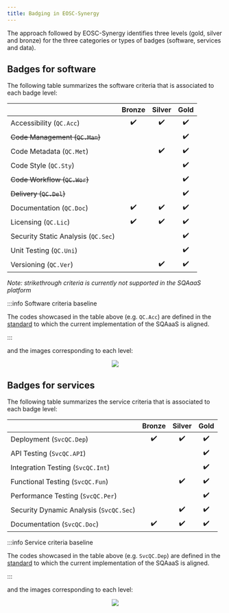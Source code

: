 ```yaml
---
title: Badging in EOSC-Synergy
---
```


The approach followed by EOSC-Synergy identifies three levels (gold, silver
and bronze) for the three categories or types of badges (software, services
and data).

## Badges for software
The following table summarizes the software criteria that is associated to
each badge level:

| | Bronze | Silver | Gold |
| ----------- | :-----------: | :-----------: | :--------: |
| Accessibility (`QC.Acc`) | :heavy_check_mark: | :heavy_check_mark: | :heavy_check_mark: |
| ~~Code Management (`QC.Man`)~~ | | | :heavy_check_mark: |
| Code Metadata (`QC.Met`) | | :heavy_check_mark: | :heavy_check_mark: |
| Code Style (`QC.Sty`) | | | :heavy_check_mark: |
| ~~Code Workflow (`QC.Wor`)~~ | | | :heavy_check_mark: |
| ~~Delivery (`QC.Del`)~~ | | | :heavy_check_mark: |
| Documentation (`QC.Doc`) | :heavy_check_mark: | :heavy_check_mark: | :heavy_check_mark: |
| Licensing (`QC.Lic`) | :heavy_check_mark: | :heavy_check_mark: | :heavy_check_mark: |
| Security Static Analysis (`QC.Sec`) | | | :heavy_check_mark: |
| Unit Testing (`QC.Uni`) | | | :heavy_check_mark: |
| Versioning (`QC.Ver`) | | :heavy_check_mark: | :heavy_check_mark: |

*Note: strikethrough criteria is currently not supported in the SQAaaS platform*

:::info Software criteria baseline

The codes showcased in the table above (e.g. `QC.Acc`) are defined in the
[standard](https://indigo-dc.github.io/sqa-baseline/) to which the current
implementation of the SQAaaS is aligned.

:::

and the images corresponding to each level:

<p align="center">
  <img src="/img/badges_software_all.png"/>
</p>

## Badges for services
The following table summarizes the service criteria that is associated to
each badge level:

| | Bronze | Silver | Gold |
| ----------- | :-----------: | :-----------: | :--------: |
| Deployment (`SvcQC.Dep`) | :heavy_check_mark: | :heavy_check_mark: | :heavy_check_mark: |
| API Testing (`SvcQC.API`) | | | :heavy_check_mark: |
| Integration Testing (`SvcQC.Int`) | | | :heavy_check_mark: |
| Functional Testing (`SvcQC.Fun`) | | :heavy_check_mark: | :heavy_check_mark: |
| Performance Testing (`SvcQC.Per`) | | | :heavy_check_mark: |
| Security Dynamic Analysis (`SvcQC.Sec`) | | :heavy_check_mark: | :heavy_check_mark: |
| Documentation (`SvcQC.Doc`) | :heavy_check_mark: | :heavy_check_mark: | :heavy_check_mark: |

:::info Service criteria baseline

The codes showcased in the table above (e.g. `SvcQC.Dep`) are defined in the
[standard](https://eosc-synergy.github.io/service-qa-baseline/) to which the current
implementation of the SQAaaS is aligned.

:::

and the images corresponding to each level:

<p align="center">
  <img src="/img/badges_service_all.png"/>
</p>
